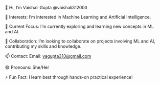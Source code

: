 👋 Hi, I’m Vaishali Gupta @vaishali312003


👀 Interests:
I’m interested in Machine Learning and Artificial Intelligence.

🌱 Current Focus:
I’m currently exploring and learning new concepts in ML and AI.

💞️ Collaboration:
I’m looking to collaborate on projects involving ML and AI, contributing my skills and knowledge.

📫 Contact:
Email: vagupta310@gmail.com

😄 Pronouns:
She/Her

⚡ Fun Fact:
I learn best through hands-on practical experience!